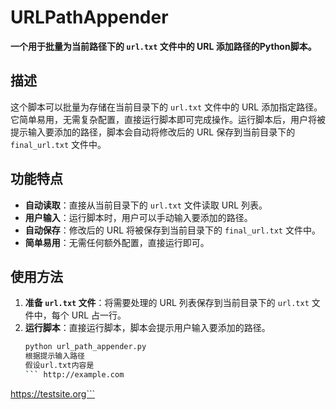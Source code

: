 # URLPathAppender

**一个用于批量为当前路径下的 `url.txt` 文件中的 URL 添加路径的Python脚本。**

## 描述
这个脚本可以批量为存储在当前目录下的 `url.txt` 文件中的 URL 添加指定路径。它简单易用，无需复杂配置，直接运行脚本即可完成操作。运行脚本后，用户将被提示输入要添加的路径，脚本会自动将修改后的 URL 保存到当前目录下的 `final_url.txt` 文件中。

## 功能特点
- **自动读取**：直接从当前目录下的 `url.txt` 文件读取 URL 列表。
- **用户输入**：运行脚本时，用户可以手动输入要添加的路径。
- **自动保存**：修改后的 URL 将被保存到当前目录下的 `final_url.txt` 文件中。
- **简单易用**：无需任何额外配置，直接运行即可。

## 使用方法
1. **准备 `url.txt` 文件**：将需要处理的 URL 列表保存到当前目录下的 `url.txt` 文件中，每个 URL 占一行。
2. **运行脚本**：直接运行脚本，脚本会提示用户输入要添加的路径。
   ```bash
   python url_path_appender.py
   根据提示输入路径
   假设url.txt内容是
   ``` http://example.com
https://testsite.org```
